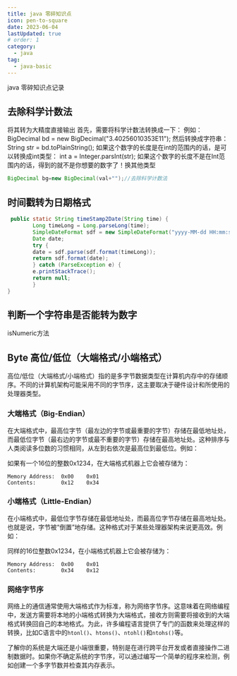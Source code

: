 ```yaml
---
title: java 零碎知识点
icon: pen-to-square
date: 2023-06-04
lastUpdated: true
# order: 1
category:
  - java
tag:
  - java-basic
---
```


java 零碎知识点记录

<!-- more -->

## 去除科学计数法
将其转为大精度直接输出
首先，需要将科学计数法转换成一下：
例如：
BigDecimal bd = new BigDecimal("3.40256010353E11");
然后转换成字符串：
String str = bd.toPlainString();
如果这个数字的长度是在int的范围内的话，是可以转换成int类型：
int a = Integer.parsInt(str);
如果这个数字的长度不是在Int范围内的话，得到的就不是你想要的数字了！换其他类型

```java
BigDecimal bg=new BigDecimal(val+"");//去除科学计数法
```

## 时间戳转为日期格式

```java
 public static String timeStamp2Date(String time) {
        Long timeLong = Long.parseLong(time);
        SimpleDateFormat sdf = new SimpleDateFormat("yyyy-MM-dd HH:mm:ss");//要转换的时间格式
        Date date;
        try {
        date = sdf.parse(sdf.format(timeLong));
        return sdf.format(date);
        } catch (ParseException e) {
        e.printStackTrace();
        return null;
        }
}
```



## 判断一个字符串是否能转为数字
isNumeric方法

## Byte 高位/低位（大端格式/小端格式）
高位/低位（大端格式/小端格式）指的是多字节数据类型在计算机内存中的存储顺序。不同的计算机架构可能采用不同的字节序，这主要取决于硬件设计和所使用的处理器类型。

### 大端格式（Big-Endian）

在大端格式中，最高位字节（最左边的字节或最重要的字节）存储在最低地址处，而最低位字节（最右边的字节或最不重要的字节）存储在最高地址处。这种排序与人类阅读多位数的习惯相同，从左到右依次是最高位到最低位。例如：

如果有一个16位的整数0x1234，在大端格式机器上它会被存储为：
```
Memory Address:  0x00    0x01
Contents:        0x12    0x34
```

### 小端格式（Little-Endian）

在小端格式中，最低位字节存储在最低地址处，而最高位字节存储在最高地址处。也就是说，字节被“倒置”地存储。这种格式对于某些处理器架构来说更高效。例如：

同样的16位整数0x1234，在小端格式机器上它会被存储为：
```
Memory Address:  0x00    0x01
Contents:        0x34    0x12
```

### 网络字节序

网络上的通信通常使用大端格式作为标准，称为网络字节序。这意味着在网络编程中，发送方需要将本地的小端格式转换为大端格式，接收方则需要将接收到的大端格式转换回自己的本地格式。为此，许多编程语言提供了专门的函数来处理这样的转换，比如C语言中的`htonl()`、`htons()`、`ntohl()`和`ntohs()`等。

了解你的系统是大端还是小端很重要，特别是在进行跨平台开发或者直接操作二进制数据时。如果你不确定系统的字节序，可以通过编写一个简单的程序来检测，例如创建一个多字节数并检查其内存表示。
